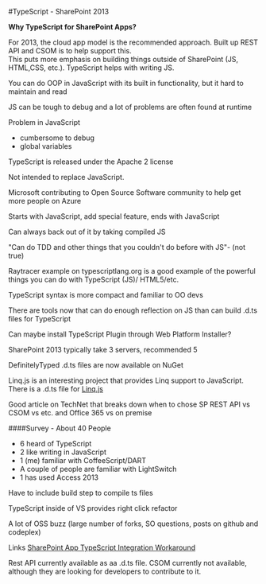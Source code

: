 #TypeScript - SharePoint 2013**Why TypeScript for SharePoint Apps?**For 2013, the cloud app model is the recommended approach. Built up REST API and CSOM is to help support this.  This puts more emphasis on building things outside of SharePoint (JS, HTML,CSS, etc.). TypeScript helps with writing JS.You can do OOP in JavaScript with its built in functionality, but it hard to maintain and readJS can be tough to debug and a lot of problems are often found at runtimeProblem in JavaScript  * cumbersome to debug  * global variables  TypeScript is released under the Apache 2 licenseNot intended to replace JavaScript.Microsoft contributing to Open Source Software community to help get more people on AzureStarts with JavaScript, add special feature, ends with JavaScriptCan always back out of it by taking compiled JS"Can do TDD and other things that you couldn't do before with JS"- (not true)Raytracer example on typescriptlang.org is a good example of the powerful things you can do with TypeScript (JS)/ HTML5/etc.TypeScript syntax is more compact and familiar to OO devsThere are tools now that can do enough reflection on JS than can build .d.ts files for TypeScriptCan maybe install TypeScript Plugin through Web Platform Installer?SharePoint 2013 typically take 3 servers, recommended 5DefinitelyTyped .d.ts files are now available on NuGetLinq.js is an interesting project that provides Linq support to JavaScript. There is a .d.ts file for [Linq.js](http://linqjs.codeplex.com/)Good article on TechNet that breaks down when to chose SP REST API vs CSOM vs etc. and Office 365 vs on premise####Survey - About 40 People  * 6 heard of TypeScript  * 2 like writing in JavaScript  * 1 (me) familiar with CoffeeScript/DART  * A couple of people are familiar with LightSwitch  * 1 has used Access 2013Have to include build step to compile ts filesTypeScript inside of VS provides right click refactorA lot of OSS buzz (large number of forks, SO questions, posts on github and codeplex)Links[SharePoint App TypeScript Integration Workaround](http://aka.ms/bogue)Rest API currently available as aa .d.ts file. CSOM currently not available, although they are looking for developers to contribute to it.